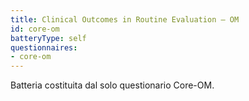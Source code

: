 ```yaml
---
title: Clinical Outcomes in Routine Evaluation – OM
id: core-om
batteryType: self
questionnaires:
- core-om
---
```

Batteria costituita dal solo questionario Core-OM.
